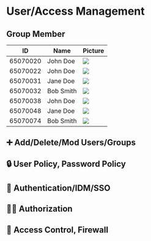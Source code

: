 <h1>User/Access Management</div>
<h2>Group Member</div>


<table>
    <thead>
            <tr>
                <th>ID</th>
                <th>Name</th>
                <th>Picture</th>
            </tr>
        </thead>
        <tbody>
            <tr>
                <td>65070020</td>
                <td>John Doe</td>
                <td><img src="https://i.ibb.co/wSjhVh3/pic1.png"></td>
            </tr>
            <tr>
                <td>65070022</td>
                <td>John Doe</td>
                <td><img src="https://i.ibb.co/wSjhVh3/pic1.png"></td>
            </tr>
            <tr>
                <td>65070031</td>
                <td>Jane Doe</td>
                <td><img src="https://i.ibb.co/wSjhVh3/pic1.png"></td>
            </tr>
            <tr>
                <td>65070032</td>
                <td>Bob Smith</td>
                <td><img src="https://i.ibb.co/wSjhVh3/pic1.png"></td>
            </tr>
            <tr>
                <td>65070038</td>
                <td>John Doe</td>
                <td><img src="https://i.ibb.co/wSjhVh3/pic1.png"></td>
            </tr>
            <tr>
                <td>65070048</td>
                <td>Jane Doe</td>
                <td><img src="https://i.ibb.co/wSjhVh3/pic1.png"></td>
            </tr>
            <tr>
                <td>65070074</td>
                <td>Bob Smith</td>
                <td><img src="https://i.ibb.co/wSjhVh3/pic1.png"></td>
            </tr>
        </tbody>
  </table>

## :heavy_plus_sign: Add/Delete/Mod Users/Groups
## 🔒 User Policy, Password Policy
## 🔐 Authentication/IDM/SSO 
## 🕵️‍♀️ Authorization
## 🚧 Access Control, Firewall



